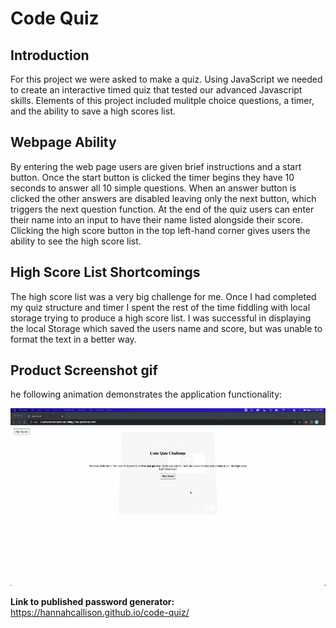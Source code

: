 # Code Quiz

## Introduction

For this project we were asked to make a quiz. Using JavaScript we needed to create an interactive timed quiz that tested our advanced Javascript skills. Elements of this project included mulitple choice questions, a timer, and the ability to save a high scores list.

## Webpage Ability
By entering the web page users are given brief instructions and a start button. Once the start button is clicked the timer begins they have 10 seconds to answer all 10 simple questions. When an answer button is clicked the other answers are disabled leaving only the next button, which triggers the next question function. At the end of the quiz users can enter their name into an input to have their name listed alongside their score. Clicking the high score button in the top left-hand corner gives users the ability to see the high score list.

## High Score List Shortcomings
The high score list was a very big challenge for me. Once I had completed my quiz structure and timer I spent the rest of the time fiddling with local storage trying to produce a high score list. I was successful in displaying the local Storage which saved the users name and score, but was unable to format the text in a better way. 


## Product Screenshot gif
he following animation demonstrates the application functionality:

![A user clicks through an interactive coding quiz, then enters their name to save](./code-quiz.gif)


**Link to published password generator:** 
https://hannahcallison.github.io/code-quiz/
